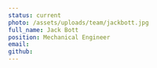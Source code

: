 ```yaml
---
status: current
photo: /assets/uploads/team/jackbott.jpg
full_name: Jack Bott
position: Mechanical Engineer
email: 
github: 
---
```

